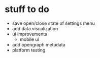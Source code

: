 # stuff to do

- save open/close state of settings menu
- add data visualization
- ui improvements
	- mobile ui
- add opengraph metadata
- platform testing
